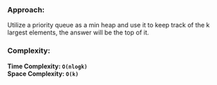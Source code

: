 ### Approach:
Utilize a priority queue as a min heap and use it to keep track of the k largest elements, the answer will be the top of it.
​
### Complexity:
**Time Complexity: `O(nlogk)`**\
**Space Complexity: `O(k)`**